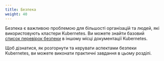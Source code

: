 ```yaml
---
title: Безпека
weight: 40
---
```


Безпека є важливою проблемою для більшості організацій та людей, які використовують кластери Kubernetes. Ви можете знайти базовий [список перевірок безпеки](/docs/concepts/security/security-checklist/) в іншому місці документації Kubernetes.

Щоб дізнатися, як розгорнути та керувати аспектами безпеки Kubernetes, ви можете виконати практичні завдання в цьому розділі.
